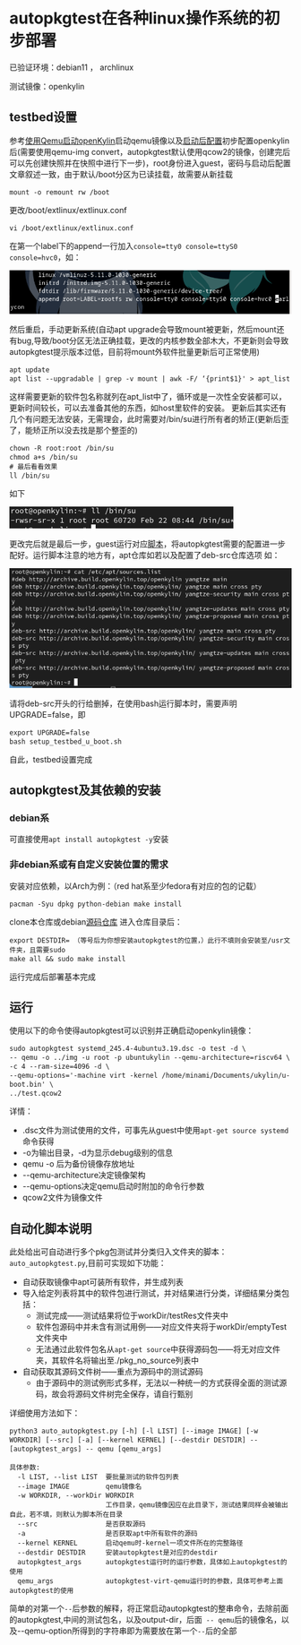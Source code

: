 # autopkgtest在各种linux操作系统的初步部署
已验证环境：debian11 ， archlinux

测试镜像：openkylin
## testbed设置
参考[使用Qemu启动openKylin](https://docs.openkylin.top/zh/%E7%A4%BE%E5%8C%BA%E5%BC%80%E5%8F%91%E6%8C%87%E5%8D%97/riscv%E4%B8%8A%E5%AE%89%E8%A3%85openKylin#%E4%BA%94-%E4%BD%BF%E7%94%A8qemu%E5%90%AF%E5%8A%A8openkylin)启动qemu镜像以及[启动后配置](https://github.com/KotorinMinami/plct-working/tree/main/openKylin#%E5%90%AF%E5%8A%A8%E5%90%8E%E9%85%8D%E7%BD%AE)初步配置openkylin后(需要使用qemu-img convert，autopkgtest默认使用qcow2的镜像，创建完后可以先创建快照并在快照中进行下一步)，root身份进入guest，密码与启动后配置文章叙述一致，由于默认/boot分区为已读挂载，故需要从新挂载
```
mount -o remount rw /boot
```
更改/boot/extlinux/extlinux.conf
```
vi /boot/extlinux/extlinux.conf
```
在第一个label下的append一行加入`console=tty0 console=ttyS0 console=hvc0`，如：

![img](./img/img1.png)

然后重启，手动更新系统(自动apt upgrade会导致mount被更新，然后mount还有bug,导致/boot分区无法正确挂载，更改的内核参数全部木大，不更新则会导致autopkgtest提示版本过低，目前将mount外软件批量更新后可正常使用)
```
apt update
apt list --upgradable | grep -v mount | awk -F/ ‘{print$1}' > apt_list 
```
这样需要更新的软件包名称就列在apt_list中了，循环或是一次性全安装都可以，更新时间较长，可以去准备其他的东西，如host里软件的安装。
更新后其实还有几个有问题无法安装，无需理会，此时需要对/bin/su进行所有者的矫正(更新后歪了，能矫正所以没去找是那个整歪的)
```
chown -R root:root /bin/su
chmod a+s /bin/su
# 最后看看效果
ll /bin/su
```
如下

![img2](./img/img2.png)

更改完后就是最后一步，guest运行对应[脚本](./setup-commands/setup_testbed_u_boot.sh)，将autopkgtest需要的配置进一步配好。运行脚本注意的地方有，apt仓库如若以及配置了deb-src仓库选项
如：

![img3](./img/img3.png)

请将deb-src开头的行给删掉，在使用bash运行脚本时，需要声明UPGRADE=false，即
```
export UPGRADE=false
bash setup_testbed_u_boot.sh
```
自此，testbed设置完成

## autopkgtest及其依赖的安装
### debian系
可直接使用`apt install autopkgtest -y`安装
### 非debian系或有自定义安装位置的需求
安装对应依赖，以Arch为例：（red hat系至少fedora有对应的包的记载）
```
pacman -Syu dpkg python-debian make install
```
clone本仓库或debian[源码仓库](https://salsa.debian.org/ci-team/autopkgtest.git)
进入仓库目录后：
```
export DESTDIR= （等号后为你想安装autopkgtest的位置，）此行不填则会安装至/usr文件夹，且需要sudo
make all && sudo make install
```
运行完成后部署基本完成
## 运行
使用以下的命令使得autopkgtest可以识别并正确启动openkylin镜像：
```
sudo autopkgtest systemd_245.4-4ubuntu3.19.dsc -o test -d \
-- qemu -o ../img -u root -p ubuntukylin --qemu-architecture=riscv64 \
-c 4 --ram-size=4096 -d \ 
--qemu-options='-machine virt -kernel /home/minami/Documents/ukylin/u-boot.bin' \
../test.qcow2
```
详情：
- .dsc文件为测试使用的文件，可事先从guest中使用`apt-get source systemd`命令获得
- -o为输出目录，-d为显示debug级别的信息
- qemu -o 后为备份镜像存放地址
- --qemu-architecture决定镜像架构
- --qemu-options决定qemu启动时附加的命令行参数
- qcow2文件为镜像文件

## 自动化脚本说明
此处给出可自动进行多个pkg包测试并分类归入文件夹的脚本：`auto_autopkgtest.py`,目前可实现如下功能：
- 自动获取镜像中apt可装所有软件，并生成列表
- 导入给定列表将其中的软件包进行测试，并对结果进行分类，详细结果分类包括：
    - 测试完成——测试结果将位于workDir/testRes文件夹中
    - 软件包源码中并未含有测试用例——对应文件夹将于workDir/emptyTest文件夹中
    - 无法通过此软件包名从`apt-get source`中获得源码包——将无对应文件夹，其软件名将输出至./pkg_no_source列表中
- 自动获取其源码文件树——重点为源码中的测试源码
    - 由于源码中的测试例形式多样，无法以一种统一的方式获得全面的测试源码，故会将源码文件树完全保存，请自行甄别

详细使用方法如下：
```
python3 auto_autopkgtest.py [-h] [-l LIST] [--image IMAGE] [-w WORKDIR] [--src] [-a] [--kernel KERNEL] [--destdir DESTDIR] -- [autopkgtest_args] -- qemu [qemu_args]

具体参数:
  -l LIST, --list LIST  要批量测试的软件包列表
  --image IMAGE         qemu镜像名
  -w WORKDIR, --workDir WORKDIR
                        工作目录，qemu镜像因应在此目录下，测试结果同样会被输出自此，若不填，则默认为脚本所在目录
  --src                 是否获取源码
  -a                    是否获取apt中所有软件的源码
  --kernel KERNEL       启动qemu时-kernel一项文件所在的完整路径
  --destdir DESTDIR     安装autopkgtest是对应的destdir
  autopkgtest_args      autopkgtest运行时的运行参数，具体如上autopkgtest的使用
  qemu_args             autopkgtest-virt-qemu运行时的参数，具体可参考上面autopkgtest的使用
```
简单的对第一个`--`后参数的解释，将正常启动autopkgtest的整串命令，去除前面的autopkgtest,中间的测试包名，以及output-dir，后面` -- qemu`后的镜像名，以及--qemu-option所得到的字符串即为需要放在第一个`--`后的全部